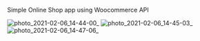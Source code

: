 Simple Online Shop app using Woocommerce API

![photo_2021-02-06_14-44-00_](https://user-images.githubusercontent.com/68466989/107117444-aef78080-688f-11eb-9ecd-866c9b997bf2.jpg)
![photo_2021-02-06_14-45-03_](https://user-images.githubusercontent.com/68466989/107117557-5f658480-6890-11eb-991a-b2850740d83b.jpg)
![photo_2021-02-06_14-47-06_](https://user-images.githubusercontent.com/68466989/107117640-f92d3180-6890-11eb-9e73-0a5692290b47.jpg)
